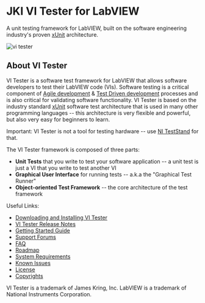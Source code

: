# JKI VI Tester for LabVIEW

A unit testing framework for LabVIEW, built on the software engineering industry's proven [xUnit](http://en.wikipedia.org/wiki/XUnit) architecture.

![vi tester](https://cloud.githubusercontent.com/assets/381432/25556811/bc5c2ec2-2cb8-11e7-9c6d-c738208e3fc4.png)

About VI Tester
---------------
VI Tester is a software test framework for LabVIEW that allows software developers to test their LabVIEW code (VIs). Software testing is a critical component of [Agile development](http://en.wikipedia.org/wiki/Agile_software_development) & [Test Driven development](http://en.wikipedia.org/wiki/Test-driven_development) processes and is also critical for validating software functionality. VI Tester is based on the industry standard [xUnit](http://en.wikipedia.org/wiki/XUnit) software test architecture that is used in many other programming languages -- this architecture is very flexible and powerful, but also very easy for beginners to learn.

Important: VI Tester is not a tool for testing hardware -- use [NI TestStand](http://www.ni.com/teststand/) for that.

The VI Tester framework is composed of three parts:

- **Unit Tests** that you write to test your software application -- a unit test is just a VI that you write to test another VI
- **Graphical User Interface** for running tests -- a.k.a the "Graphical Test Runner"
- **Object-oriented Test Framework** -- the core architecture of the test framework

Useful Links:

- [Downloading and Installing VI Tester](http://forums.jkisoft.com/index.php?showtopic=967)
- [VI Tester Release Notes](http://forums.jkisoft.com/index.php?showtopic=1024)
- [Getting Started Guide](http://forums.jkisoft.com/index.php?showtopic=965)
- [Support Forums](http://forums.jkisoft.com/index.php?showforum=51)
- [FAQ](http://forums.jkisoft.com/index.php?showtopic=968)
- [Roadmap](http://forums.jkisoft.com/index.php?showtopic=986%22)
- [System Requirements](http://forums.jkisoft.com/index.php?showtopic=1000)
- [Known Issues](http://forums.jkisoft.com/index.php?showtopic=1003)
- [License](https://github.com/JKISoftware/JKI-VI-Tester/blob/master/LICENSE)
- [Copyrights](http://forums.jkisoft.com/index.php?showtopic=964)

VI Tester is a trademark of James Kring, Inc. LabVIEW is a trademark of National Instruments Corporation.
